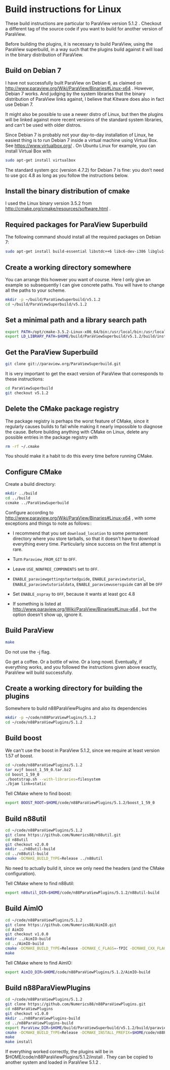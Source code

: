 # Build instructions for Linux

These build instructions are particular to ParaView version 5.1.2 . Checkout a different tag of the source code if you want to build for another version of ParaView.

Before building the plugins, it is necessary to build ParaView, using the ParaView superbuild,
in a way such that the plugins build against it will load in the binary distribution of ParaView.

## Build on Debian 7

I have not successfully built ParaView on Debian 6, as claimed on
http://www.paraview.org/Wiki/ParaView/Binaries#Linux-x64 . However, Debian 7 works. And judging by
the system libraries that the binary distribution of ParaView links against, I believe that Kitware
does also in fact use Debian 7.

It might also be possible to use a newer distro of Linux, but then the plugins will be linked
against more recent versions of the standard system libraries, and can't be used with older
distros.

Since Debian 7 is probably not your day-to-day installation of Linux, he easiest thing is to run
Debian 7 inside a virtual machine using Virtual Box. See https://www.virtualbox.org/ . On Ubuntu
Linux for example, you can install Virtual Box with

```sh
sudo apt-get install virtualbox
```

The standard system gcc (version 4.7.2) for Debian 7 is fine: you don't need to use gcc 4.8 as long as you follow the instructions below.

## Install the binary distribution of cmake

I used the Linux binary version 3.5.2 from http://cmake.org/cmake/resources/software.html .

## Required packages for ParaView Superbuild

The following command should install all the required packages on Debian 7:

```sh
sudo apt-get install build-essential libstdc++6 libc6-dev-i386 libglu1-mesa-dev freeglut3-dev subversion libxmu-dev libxi-dev gfortran libxt-dev libxrender-dev doxygen
```

## Create a working directory somewhere

You can arrange this however you want of course. Here I only give an example so subsequently
I can give concrete paths. You will have to change all the paths to your scheme.

```sh
mkdir -p ~/build/ParaViewSuperbuild/v5.1.2
cd ~/build/ParaViewSuperbuild/v5.1.2
```

## Set a minimal path and a library search path

```sh
export PATH=/opt/cmake-3.5.2-Linux-x86_64/bin:/usr/local/bin:/usr/local/bin:/usr/bin:/bin
export LD_LIBRARY_PATH=$HOME/build/ParaViewSuperbuild/v5.1.2/build/install/lib:$HOME/build/ParaViewSuperbuild/v5.1.2/build/qt/src/qt-build/lib
```

## Get the ParaView Superbuild

```sh
git clone git://paraview.org/ParaViewSuperbuild.git
```

It is very important to get the exact version of ParaView that corresponds to these instructions:

```sh
cd ParaViewSuperbuild
git checkout v5.1.2
```

## Delete the CMake package registry

The package registry is perhaps the worst feature of CMake, since it regularly causes builds
to fail while making it nearly impossible to diagnose the cause. Before building anything with
CMake on Linux, delete any possible entries in the package registry with

```sh
rm -rf ~/.cmake
```

You should make it a habit to do this every time before running CMake.

## Configure CMake

Create a build directory:

```sh
mkdir ../build
cd ../build
ccmake ../ParaViewSuperbuild
```

Configure according to http://www.paraview.org/Wiki/ParaView/Binaries#Linux-x64 , with some exceptions and things to note as follows::

- I recommend that you set `download_location` to some permanent directory where you store tarballs, so that it doesn't have to download everything every time. Particularly since success on the first
attempt is rare.

- Turn `Paraview_FROM_GIT` to `OFF`.

- Leave `USE_NONFREE_COMPONENTS` set to `OFF`.

- `ENABLE_paraviewgettingstartedguide`, `ENABLE_paraviewtutorial`, `ENABLE_paraviewtutorialdata`, `ENABLE_paraviewusersguide` can all be `OFF`

- Set `ENABLE_ospray` to `OFF`, because it wants at least gcc 4.8

- If something is listed at http://www.paraview.org/Wiki/ParaView/Binaries#Linux-x64 , but the option doesn't show up, ignore it.


## Build ParaView

```sh
make
```

Do not use the -j flag.

Go get a coffee. Or a bottle of wine. Or a long novel. Eventually, if everything works, and you
followed the instructions given above exactly, ParaView will build successfully.

## Create a working directory for building the plugins

Somewhere to build n88ParaViewPlugins and also its dependencies

```sh
mkdir -p ~/code/n88ParaViewPlugins/5.1.2
cd ~/code/n88ParaViewPlugins/5.1.2
```

## Build boost

We can't use the boost in ParaView 5.1.2, since we require at least version 1.57 of boost.

```sh
cd ~/code/n88ParaViewPlugins/5.1.2
tar xvjf boost_1_59_0.tar.bz2
cd boost_1_59_0
./bootstrap.sh --with-libraries=filesystem
./bjam link=static
```

Tell CMake where to find boost:

```sh
export BOOST_ROOT=$HOME/code/n88ParaViewPlugins/5.1.2/boost_1_59_0
```

## Build n88util

```sh
cd ~/code/n88ParaViewPlugins/5.1.2
git clone https://github.com/Numerics88/n88util.git
cd n88util
git checkout v2.0.0
mkdir ../n88util-build
cd ../n88util-build
cmake -DCMAKE_BUILD_TYPE=Release ../n88util
```

No need to actually build it, since we only need the headers (and the CMake configuration).

Tell CMake where to find n88util:

```sh
export n88util_DIR=$HOME/code/n88ParaViewPlugins/5.1.2/n88util-build
```

## Build AimIO

```sh
cd ~/code/n88ParaViewPlugins/5.1.2
git clone https://github.com/Numerics88/AimIO.git
cd AimIO
git checkout v1.0.0
mkdir ../AimIO-build
cd ../AimIO-build
cmake -DCMAKE_BUILD_TYPE=Release -DCMAKE_C_FLAGS=-fPIC -DCMAKE_CXX_FLAGS=-fPIC ../AimIO
make
```

Tell CMake where to find AimIO:

```sh
export AimIO_DIR=$HOME/code/n88ParaViewPlugins/5.1.2/AimIO-build
```

## Build n88ParaViewPlugins

```sh
cd ~/code/n88ParaViewPlugins/5.1.2
git clone https://github.com/Numerics88/n88ParaViewPlugins.git
cd n88ParaViewPlugins
git checkout v1.0.0
mkdir ../n88ParaViewPlugins-build
cd ../n88ParaViewPlugins-build
export ParaView_DIR=$HOME/build/ParaViewSuperbuild/v5.1.2/build/paraview/src/paraview-build
cmake -DCMAKE_BUILD_TYPE=Release -DCMAKE_INSTALL_PREFIX=$HOME/code/n88ParaViewPlugins/5.1.2/install ../n88ParaViewPlugins
make
make install
```

If everything worked correctly, the plugins will be in $HOME/code/n88ParaViewPlugins/5.1.2/install .
They can be copied to another system and loaded in ParaView 5.1.2 .
